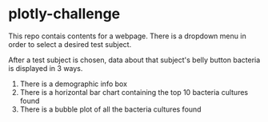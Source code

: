 # plotly-challenge

This repo contais contents for a webpage. There is a dropdown menu in order to select a desired test subject.

After a test subject is chosen, data about that subject's belly button bacteria is displayed in 3 ways.

1. There is a demographic info box
2. There is a horizontal bar chart containing the top 10 bacteria cultures found
3. There is a bubble plot of all the bacteria cultures found